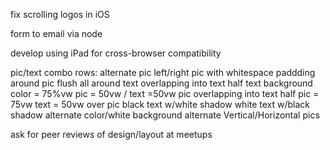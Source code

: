

fix scrolling logos in iOS

form to email via node

develop using iPad for cross-browser compatibility

pic/text combo rows:
alternate pic left/right
pic with whitespace paddding around
pic flush all around
text overlapping into text half
    text background color = 75%vw
    pic = 50vw / text =50vw
pic overlapping into text half
    pic = 75vw
    text = 50vw over pic
    black text w/white shadow
    white text w/black shadow
    alternate color/white background
alternate Vertical/Horizontal pics

ask for peer reviews of design/layout at meetups



